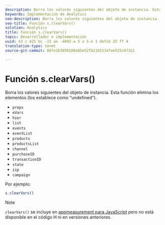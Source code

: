 ```yaml
---
description: Borra los valores siguientes del objeto de instancia. Esta función elimina los elementos (los establece como “undefined”).
keywords: Implementación de Analytics
seo-description: Borra los valores siguientes del objeto de instancia. Esta función elimina los elementos (los establece como “undefined”).
seo-title: Función s.clearVars()
solution: Analytics
title: Función s.clearVars()
topic: Desarrollador e implementación
uuid: 43 c 425 bc -15 ae -4892-a 5 a 5-e 1 defcb 25 ff 4
translation-type: tm+mt
source-git-commit: 86fe1b3650100a05e52fb2102134fee515c871b1

---
```



# Función s.clearVars()

Borra los valores siguientes del objeto de instancia. Esta función elimina los elementos (los establece como “undefined”).

* `props`
* `eVars`
* `hier`
* `list`
* `events`
* `eventList`
* `products`
* `productsList`
* `channel`
* `purchaseID`
* `transactionID`
* `state`
* `zip`
* `campaign`

Por ejemplo:

```js
s.clearVars()
```

>[!NOTE]
>
>`clearVars()` se incluye en [appmeasurement para JavaScript](../../implement/js-implementation/c-appmeasurement-js/appmeasure-mjs.md#concept_F3957D7093A94216BD79F35CFC1557E8) pero no está disponible en el código H ni en versiones anteriores.

